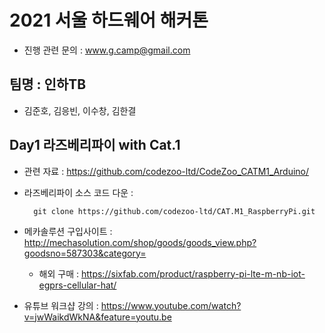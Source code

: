 # 2021 서울 하드웨어 해커톤 

  - 진행 관련 문의 : www.g.camp@gmail.com
  
## 팀명 : 인하TB

  - 김준호, 김응빈, 이수창, 김한결

## Day1 라즈베리파이 with Cat.1

  - 관련 자료 : https://github.com/codezoo-ltd/CodeZoo_CATM1_Arduino/
  
  - 라즈베리파이 소스 코드 다운 : 
    ```
      git clone https://github.com/codezoo-ltd/CAT.M1_RaspberryPi.git
    ```
  
  - 메카솔루션 구입사이트 : http://mechasolution.com/shop/goods/goods_view.php?goodsno=587303&category=
      - 해외 구매 : https://sixfab.com/product/raspberry-pi-lte-m-nb-iot-egprs-cellular-hat/
  
  - 유튜브 워크샵 강의 : https://www.youtube.com/watch?v=jwWaikdWkNA&feature=youtu.be 
